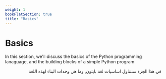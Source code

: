 ```yaml
---
weight: 1
bookFlatSection: true
title: "Basics"
---
```


# Basics

In this section, we'll discuss the basics of the Python programming lanaguage, and the building blocks of a simple Python program

<p style="direction: rtl">في هذا الجزء سنتناول اساسيات لغة بايثون, وما هي وحدات البناء لهذه اللغة</p>


